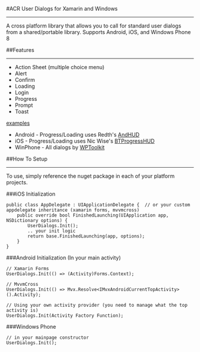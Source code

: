 ﻿#ACR User Dialogs for Xamarin and Windows

---

A cross platform library that allows you to call for standard user dialogs from a shared/portable library.
Supports Android, iOS, and Windows Phone 8

##Features

---

* Action Sheet (multiple choice menu)
* Alert
* Confirm
* Loading
* Login
* Progress
* Prompt
* Toast

[examples](https://github.com/aritchie/userdialogs/blob/master/src/Samples/Samples/MainPage.cs)

* Android - Progress/Loading uses Redth's [AndHUD](https://github.com/Redth/AndHUD)
* iOS - Progress/Loading uses Nic Wise's [BTProgressHUD](https://github.com/nicwise/BTProgressHUD)
* WinPhone - All dialogs by [WPToolkit](http://coding4fun.codeplex.com/) 



##How To Setup

---

To use, simply reference the nuget package in each of your platform projects.

###iOS Initialization

    public class AppDelegate : UIApplicationDelegate {  // or your custom appdelegate inheritance (xamarin forms, mvvmcross)
        public override bool FinishedLaunching(UIApplication app, NSDictionary options) {
            UserDialogs.Init();
            .. your init logic
            return base.FinishedLaunching(app, options);
        }
    }

###Android Initialization (In your main activity)

    // Xamarin Forms
    UserDialogs.Init(() => (Activity)Forms.Context);

    // MvvmCross
    UserDialogs.Init(() => Mvx.Resolve<IMvxAndroidCurrentTopActivity>().Activity);

    // Using your own activity provider (you need to manage what the top activity is)
    UserDialogs.Init(Activity Factory Function);

###Windows Phone

    // in your mainpage constructor
    UserDialogs.Init();

